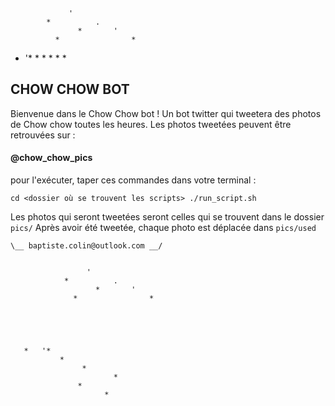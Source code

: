                  '
            *          .
                   *       '
              *                *





   *   '*
           *
                *
                       *
               *
                     *


## CHOW CHOW BOT

Bienvenue dans le Chow Chow bot !
Un bot twitter qui tweetera des photos de Chow chow toutes les heures.
Les photos tweetées peuvent être retrouvées sur :

#### @chow_chow_pics ####

pour l'exécuter, taper ces commandes dans votre terminal :

`cd <dossier où se trouvent les scripts>
./run_script.sh`

Les photos qui seront tweetées seront celles qui se trouvent dans le dossier `pics/`
Après avoir été tweetée, chaque photo est déplacée dans `pics/used`

~~~~ Pour toute réclamation : ~~~~
\__ baptiste.colin@outlook.com __/


                 '
            *          .
                   *       '
              *                *





   *   '*
           *
                *
                       *
               *
                     *



